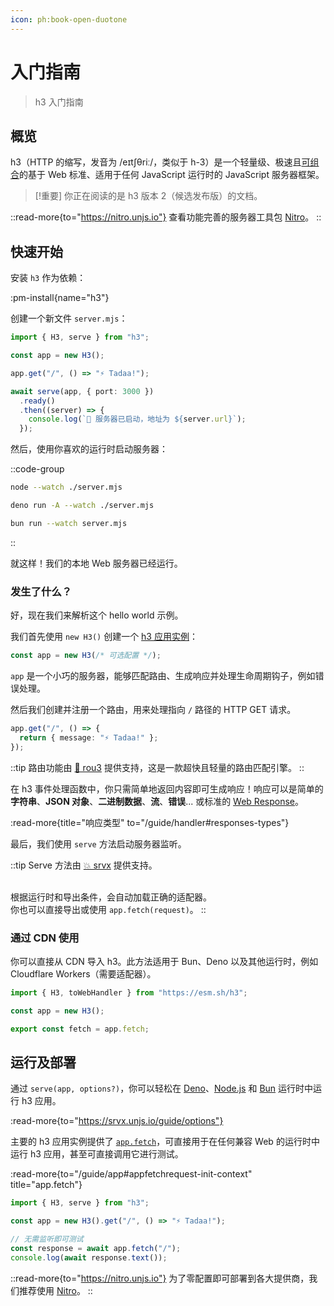 ```yaml
---
icon: ph:book-open-duotone
---
```


# 入门指南

> h3 入门指南

## 概览

h3（HTTP 的缩写，发音为 /eɪtʃθriː/，类似于 h-3）是一个轻量级、极速且[可组合](/utils)的基于 Web 标准、适用于任何 JavaScript 运行时的 JavaScript 服务器框架。

> [!重要]
> 你正在阅读的是 h3 版本 2（候选发布版）的文档。

::read-more{to="https://nitro.unjs.io"}
查看功能完善的服务器工具包 [Nitro](https://nitro.unjs.io)。
::

## 快速开始

安装 `h3` 作为依赖：

:pm-install{name="h3"}

创建一个新文件 `server.mjs`：

```ts [server.mjs]
import { H3, serve } from "h3";

const app = new H3();

app.get("/", () => "⚡️ Tadaa!");

await serve(app, { port: 3000 })
  .ready()
  .then((server) => {
    console.log(`🚀 服务器已启动，地址为 ${server.url}`);
  });
```

然后，使用你喜欢的运行时启动服务器：

::code-group

```bash [node]
node --watch ./server.mjs
```

```bash [deno]
deno run -A --watch ./server.mjs
```

```bash [bun]
bun run --watch server.mjs
```

::

就这样！我们的本地 Web 服务器已经运行。

### 发生了什么？

好，现在我们来解析这个 hello world 示例。

我们首先使用 `new H3()` 创建一个 [h3 应用实例](/guide/app)：

```ts
const app = new H3(/* 可选配置 */);
```

`app` 是一个小巧的服务器，能够匹配路由、生成响应并处理生命周期钩子，例如错误处理。

然后我们创建并注册一个路由，用来处理指向 `/` 路径的 HTTP GET 请求。

```ts
app.get("/", () => {
  return { message: "⚡️ Tadaa!" };
});
```

::tip
路由功能由 [🌳 rou3](https://github.com/unjs/rou3) 提供支持，这是一款超快且轻量的路由匹配引擎。
::

在 h3 事件处理函数中，你只需简单地返回内容即可生成响应！响应可以是简单的 **字符串**、**JSON 对象**、**二进制数据**、**流**、**错误**... 或标准的 [Web Response](https://developer.mozilla.org/en-US/docs/Web/API/Response/Response)。

:read-more{title="响应类型" to="/guide/handler#responses-types"}

最后，我们使用 `serve` 方法启动服务器监听。

::tip
Serve 方法由 [💥 srvx](https://srvx.unjs.io/) 提供支持。

<br> 根据运行时和导出条件，会自动加载正确的适配器。
<br> 你也可以直接导出或使用 `app.fetch(request)`。
::

### 通过 CDN 使用

你可以直接从 CDN 导入 h3。此方法适用于 Bun、Deno 以及其他运行时，例如 Cloudflare Workers（需要适配器）。

```js
import { H3, toWebHandler } from "https://esm.sh/h3";

const app = new H3();

export const fetch = app.fetch;
```

## 运行及部署

通过 `serve(app, options?)`，你可以轻松在 [Deno](https://deno.com/)、[Node.js](https://nodejs.org/) 和 [Bun](https://bun.sh/) 运行时中运行 h3 应用。

:read-more{to="https://srvx.unjs.io/guide/options"}

主要的 h3 应用实例提供了 [`app.fetch`](/guide/app#appfetchrequest-init-context)，可直接用于在任何兼容 Web 的运行时中运行 h3 应用，甚至可直接调用它进行测试。

:read-more{to="/guide/app#appfetchrequest-init-context" title="app.fetch"}

```js [test.mjs]
import { H3, serve } from "h3";

const app = new H3().get("/", () => "⚡️ Tadaa!");

// 无需监听即可测试
const response = await app.fetch("/");
console.log(await response.text());
```

::read-more{to="https://nitro.unjs.io"}
为了零配置即可部署到各大提供商，我们推荐使用 [Nitro](https://nitro.unjs.io)。
::